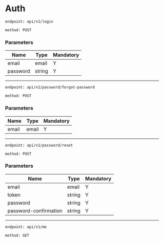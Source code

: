 # Auth

`endpoint: api/v1/login`

`method: POST`

### Parameters

| Name     | Type   | Mandatory |
|----------|--------|-----------|
| email    | email  | Y         |
| password | string | Y         |
--------------------------------------------------------
`endpoint: api/v1/password/forgot-password`

`method: POST`

### Parameters

| Name     | Type   | Mandatory |
|----------|--------|-----------|
| email    | email  | Y         |

------------------------------------------------------
`endpoint: api/v1/password/reset`

`method: POST`

### Parameters

| Name                  | Type   | Mandatory  |
|-----------------------|--------|------------|
| email                 | email  | Y          |
| token                 | string | Y          |
| password              | string | Y          |
| password-confirmation | string | Y          |


------------------------------------------------

`endpoint: api/v1/me`

`method: GET`



